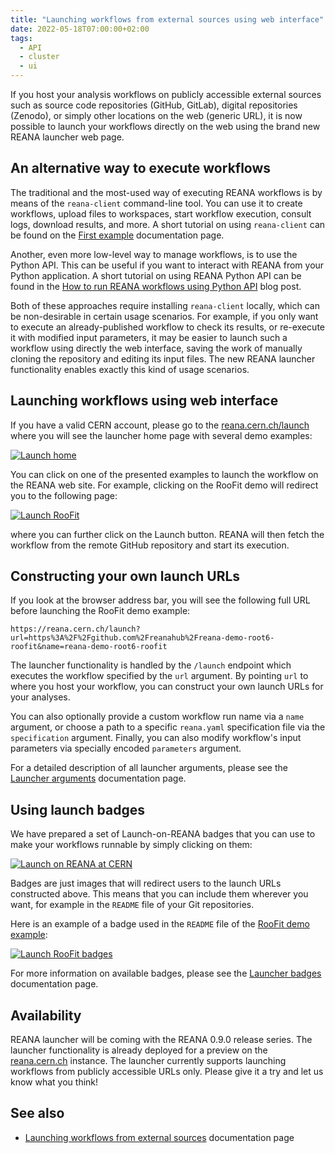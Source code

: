 ```yaml
---
title: "Launching workflows from external sources using web interface"
date: 2022-05-18T07:00:00+02:00
tags:
  - API
  - cluster
  - ui
---
```


If you host your analysis workflows on publicly accessible external sources
such as source code repositories (GitHub, GitLab), digital repositories
(Zenodo), or simply other locations on the web (generic URL), it is now
possible to launch your workflows directly on the web using the brand new REANA
launcher web page.

<!--more-->

## An alternative way to execute workflows

The traditional and the most-used way of executing REANA workflows is by means
of the `reana-client` command-line tool. You can use it to create workflows,
upload files to workspaces, start workflow execution, consult logs, download
results, and more. A short tutorial on using `reana-client` can be found on the
[First example](https://docs.reana.io/getting-started/first-example/)
documentation page.

Another, even more low-level way to manage workflows, is to use the Python API.
This can be useful if you want to interact with REANA from your Python
application. A short tutorial on using REANA Python API can be found in the
[How to run REANA workflows using Python
API](/posts/2021/reana-client-python-api/) blog post.

Both of these approaches require installing `reana-client` locally, which can
be non-desirable in certain usage scenarios. For example, if you only want to
execute an already-published workflow to check its results, or re-execute it
with modified input parameters, it may be easier to launch such a workflow
using directly the web interface, saving the work of manually cloning the
repository and editing its input files. The new REANA launcher functionality
enables exactly this kind of usage scenarios.

## Launching workflows using web interface

If you have a valid CERN account, please go to the
[reana.cern.ch/launch](https://reana.cern.ch/launch) where you will see the
launcher home page with several demo examples:

[![Launch
home](/images/launching-workflows-launcher-home.png)](https://reana.cern.ch/launch)

You can click on one of the presented examples to launch the workflow on the
REANA web site. For example, clicking on the RooFit demo will redirect you to
the following page:

[![Launch
RooFit](/images/launching-workflows-roofit-launch.png)](https://reana.cern.ch/launch?url=https%3A%2F%2Fgithub.com%2Freanahub%2Freana-demo-root6-roofit&name=reana-demo-root6-roofit#readme)

where you can further click on the Launch button. REANA will then fetch the
workflow from the remote GitHub repository and start its execution.

## Constructing your own launch URLs

If you look at the browser address bar, you will see the following full URL
before launching the RooFit demo example:

```
https://reana.cern.ch/launch?url=https%3A%2F%2Fgithub.com%2Freanahub%2Freana-demo-root6-roofit&name=reana-demo-root6-roofit
```

The launcher functionality is handled by the `/launch` endpoint which executes
the workflow specified by the `url` argument. By pointing `url` to where you
host your workflow, you can construct your own launch URLs for your analyses.

You can also optionally provide a custom workflow run name via a `name`
argument, or choose a path to a specific `reana.yaml` specification file via
the `specification` argument. Finally, you can also modify workflow's input
parameters via specially encoded `parameters` argument.

For a detailed description of all launcher arguments, please see the [Launcher
arguments](https://docs.reana.io/running-workflows/launching-workflows/#launcher-arguments)
documentation page.

## Using launch badges

We have prepared a set of Launch-on-REANA badges that you can use to make your
workflows runnable by simply clicking on them:

[![Launch on REANA at
CERN](https://www.reana.io/static/img/badges/launch-on-reana-at-cern.svg)](https://reana.cern.ch/launch?url=https%3A%2F%2Fgithub.com%2Freanahub%2Freana-demo-root6-roofit&name=reana-demo-root6-roofit)


Badges are just images that will redirect users to the launch URLs constructed
above. This means that you can include them wherever you want, for example in
the `README` file of your Git repositories.

Here is an example of a badge used in the `README` file of the [RooFit demo
example](https://github.com/reanahub/reana-demo-root6-roofit#readme):

[![Launch RooFit
badges](/images/launching-workflows-roofit-badges.png)](https://github.com/reanahub/reana-demo-root6-roofit#readme)

For more information on available badges, please see the [Launcher
badges](https://docs.reana.io/running-workflows/launching-workflows/#launcher-badges)
documentation page.

## Availability

REANA launcher will be coming with the REANA 0.9.0 release series. The launcher
functionality is already deployed for a preview on the
[reana.cern.ch](https://reana.cern.ch/launch) instance. The launcher currently
supports launching workflows from publicly accessible URLs only. Please give it
a try and let us know what you think!

## See also
- [Launching workflows from external sources](https://docs.reana.io/running-workflows/launching-workflows/) documentation page
